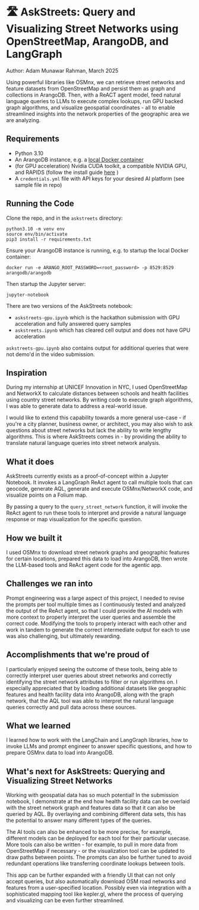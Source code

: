 # 🛣️ AskStreets: Query and Visualizing Street Networks using OpenStreetMap, ArangoDB, and LangGraph
Author: Adam Munawar Rahman, March 2025

Using powerful libraries like OSMnx, we can retrieve street networks and feature datasets from OpenStreetMap and persist them as graph and collections in ArangoDB. Then, with a  ReACT agent model, feed natural language queries to LLMs to execute complex lookups, run GPU backed graph algorithms, and visualize geospatial coordinates - all to enable streamlined insights into the network properties of the geographic area we are analyzing.

## Requirements
- Python 3.10
- An ArangoDB instance, e.g. a [local Docker container](https://arangodb.com/download-major/docker/)
- (for GPU acceleration) Nvidia CUDA toolkit, a compatible NVIDIA GPU, and RAPIDS (follow the install guide [here](https://docs.rapids.ai/install/) )
- A `credentials.yml` file with API keys for your desired AI platform (see sample file in repo)

## Running the Code

Clone the repo, and in the `askstreets` directory:
```
python3.10 -m venv env
source env/bin/activate 
pip3 install -r requirements.txt
```

Ensure your ArangoDB instance is running, e.g. to startup the local Docker container:
```
docker run -e ARANGO_ROOT_PASSWORD=<root_password> -p 8529:8529 arangodb/arangodb
```

Then startup the Jupyter server:
```
jupyter-notebook
```

There are two versions of the AskStreets notebook:
- `askstreets-gpu.ipynb` which is the hackathon submission with GPU acceleration and fully answered query samples
- `askstreets.ipynb` which has cleared cell output and does not have GPU acceleration

`askstreets-gpu.ipynb` also contains output for additional queries that were not demo'd in the video submission.

## Inspiration
During my internship at UNICEF Innovation in NYC, I used OpenStreetMap and NetworkX to calculate distances between schools and health facilities using country street networks. By writing code to execute graph algorithms, I was able to generate data to address a real-world issue.

I would like to extend this capability towards a more general use-case - if you're a city planner, business owner, or architect, you may also wish to ask questions about street networks but lack the ability to write lengthy algorithms. This is where AskStreets comes in - by providing the ability to translate natural language queries into street network analysis.

## What it does
AskStreets currently exists as a proof-of-concept within a Jupyter Notebook. It invokes a LangGraph ReAct agent to call multiple tools that can geocode, generate AQL, generate and execute OSMnx/NetworkX code, and visualize points on a Folium map.

By passing a query to the `query_street_network` function, it will invoke the ReAct agent to run these tools to interpret and provide a natural language response or map visualization for the specific question.

## How we built it
I used OSMnx to download street network graphs and geographic features for certain locations, prepared this data to load into ArangoDB, then wrote the LLM-based tools and ReAct agent code for the agentic app. 

## Challenges we ran into
Prompt engineering was a large aspect of this project, I needed to revise the prompts per tool multiple times as I continuously tested and analyzed the output of the ReAct agent, so that I could provide the AI models with more context to properly interpret the user queries and assemble the correct code. Modifying the tools to properly interact with each other and work in tandem to generate the correct intermediate output for each to use was also challenging, but ultimately rewarding.

## Accomplishments that we're proud of
I particularly enjoyed seeing the outcome of these tools, being able to correctly interpret user queries about street networks and correctly identifying the street network attributes to filter or run algorithms on. I especially appreciated that by loading additional datasets like geographic features and health facility data into ArangoDB, along with the graph network, that the AQL tool was able to interpret the natural language queries correctly and pull data across these sources.

## What we learned
I learned how to work with the LangChain and LangGraph libraries, how to invoke LLMs and prompt engineer to answer specific questions, and how to prepare OSMnx data to load into ArangoDB. 

## What's next for AskStreets: Querying and Visualizing Street Networks
Working with geospatial data has so much potential! In the submission notebook, I demonstrate at the end how health facility data can be overlaid with the street network graph and features data so that it can also be queried by AQL. By overlaying and combining different data sets, this has the potential to answer many different types of the queries. 

The AI tools can also be enhanced to be more precise, for example, different models can be deployed for each tool for their particular usecase. More tools can also be written - for example, to pull in more data from OpenStreetMap if necessary - or the visualization tool can be updated to draw paths between points. The prompts can also be further tuned to avoid redundant operations like transferring coordinate lookups between tools. 

This app can be further expanded with a friendly UI that can not only accept queries, but also automatically download OSM road networks and features from a user-specified location. Possibly even via integration with a sophisticated mapping tool like kepler.gl, where the process of querying and visualizing can be even further streamlined.
